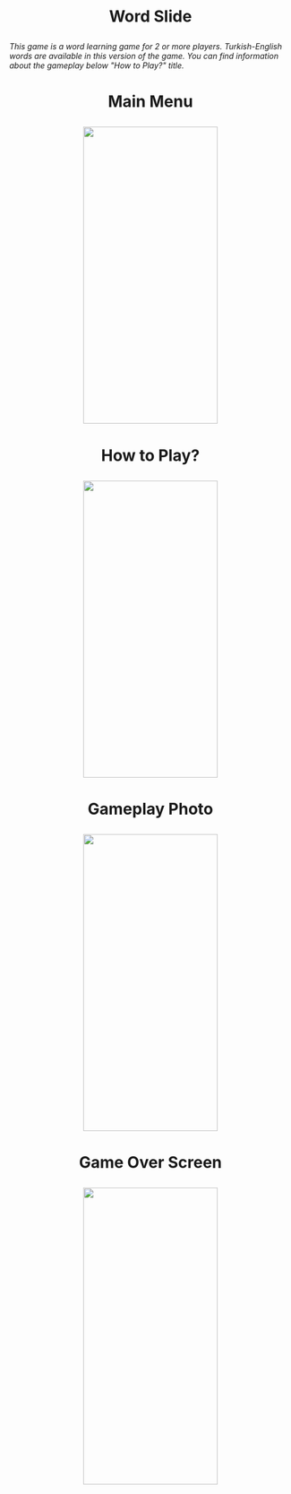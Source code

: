 # <p align="center"> Word Slide </p>
*This game is a word learning game for 2 or more players. Turkish-English words are available in this version of the game. You can find information about the gameplay below "How to Play?" title.*

# <p align="center"> Main Menu </p>
<p align = "center">
<img src="https://github.com/Semasahn/word_game_2d/assets/92857033/e3c9b139-0fa2-43d6-a666-bd6153538623" width="240" height="530"/>
</p>

# <p align="center"> How to Play? </p>
<p align = "center">
<img src="https://github.com/Semasahn/word_game_2d/assets/92857033/c2ce24ab-f0f2-4ea3-9381-40d4e1fc3bd9" width="240" height="530"/>
</p>

# <p align="center"> Gameplay Photo </p>
<p align = "center">
<img src="https://github.com/Semasahn/word_game_2d/assets/92857033/b4d441db-f86e-4f3e-89e7-5f40f5e5df91" width="240" height="530"/>
</p>

# <p align="center"> Game Over Screen </p>
<p align = "center">
<img src="https://github.com/Semasahn/word_game_2d/assets/92857033/3d8d17d8-d7f9-4c2b-912e-7dc2a0960324" width="240" height="530"/>
</p>
